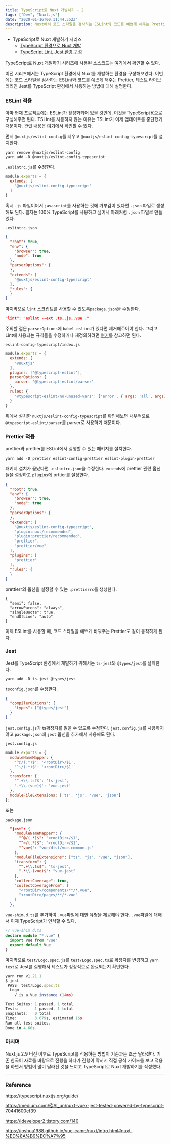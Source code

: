 ```yaml
---
title: TypeScript로 Nuxt 개발하기 - 2
tags: ["Dev", "Nuxt.js"]
date: "2020-01-16T00:11:44.352Z"
description: Nuxt에서 코드 스타일을 검사하는 ESLint와 코드를 예쁘게 해주는 Prettier, 테스트 라이브러리인 Jest를 TypeScript 환경에서 사용해봅니다.
---
```


- TypeScript로 Nuxt 개발하기 시리즈
  - [TypeScript 환경으로 Nuxt 개발](https://jhyeok.com/nuxt-with-typescript/)
  - [TypeScript Lint, Jest 환경 구성](https://jhyeok.com/nuxt-with-typescript-lint-jest/)

TypeScript로 Nuxt 개발하기 시리즈에 사용된 소스코드는 [여기](https://github.com/JHyeok/nuxt-typescript-sample)에서 확인할 수 있다.

이전 시리즈에서는 TypeScript 환경에서 Nuxt를 개발하는 환경을 구성해보았다. 이번에는 코드 스타일을 검사하는 ESLint와 코드를 예쁘게 해주는 Prettier, 테스트 라이브러리인 Jest를 TypeScript 환경에서 사용하는 방법에 대해 설명한다.

### ESLint 적용

아마 현재 프로젝트에는 ESLint가 활성화되어 있을 것인데, 이것을 TypeScript용으로 구성해주면 된다. TSLint를 사용하지 않는 이유는 TSLint가 이제 업데이트를 중단했기 때문이다. 관련 내용은 [여기](https://github.com/palantir/tslint/issues/4534)에서 확인할 수 있다.

먼저 `@nuxtjs/eslint-config`를 지우고 `@nuxtjs/eslint-config-typescript`를 설치한다.

```
yarn remove @nuxtjs/eslint-config
yarn add -D @nuxtjs/eslint-config-typescript
```

`.eslintrc.js`를 수정한다.

```javascript
module.exports = {
  extends: [
    '@nuxtjs/eslint-config-typescript'
  ]
}
```

혹시 `.js` 파일이어서 `javascript`를 사용하는 것에 거부감이 있다면 `.json` 파일로 생성해도 된다. 필자는 100% TypeScript를 사용하고 싶어서 아래처럼 `.json` 파일로 만들었다.

`.eslintrc.json`

```json
{
  "root": true,
  "env": {
    "browser": true,
    "node": true
  },
  "parserOptions": {
  },
  "extends": [
    "@nuxtjs/eslint-config-typescript"
  ],
  "rules": {
  }
}
```


마지막으로 `lint` 스크립트를 사용할 수 있도록`package.json`을 수정한다.

```json
"lint": "eslint --ext .ts,.js,.vue ."
```

주의할 점은 `parserOptions`에 `babel-eslint`가 있다면 제거해주어야 한다. 그리고 Lint에 사용되는 규칙들을 수정하거나 재정의하려면 [여기](https://github.com/typescript-eslint/typescript-eslint/tree/master/packages/eslint-plugin#supported-rules)를 참고하면 된다.

`eslint-config-typescript/index.js`

```javascript
module.exports = {
  extends: [
    '@nuxtjs'
  ],
  plugins: ['@typescript-eslint'],
  parserOptions: {
    parser: '@typescript-eslint/parser'
  },
  rules: {
    '@typescript-eslint/no-unused-vars': ['error', { args: 'all', argsIgnorePattern: '^_' }]
  }
}
```

위에서 설치한 `nuxtjs/eslint-config-typescript`를 확인해보면 내부적으로 `@typescript-eslint/parser`를 parser로 사용하기 때문이다.

### Prettier 적용

prettier와 prettier를 ESLint에서 실행할 수 있는 패키지를 설치한다.

```
yarn add -D prettier eslint-config-prettier eslint-plugin-prettier
```

패키지 설치가 끝났다면 `.eslintrc.json`을 수정한다. `extends`에 prettier 관련 옵션들을 설정하고 `plugins`에 prttier를 설정한다. 

```json
{
  "root": true,
  "env": {
    "browser": true,
    "node": true
  },
  "parserOptions": {
  },
  "extends": [
    "@nuxtjs/eslint-config-typescript",
    "plugin:nuxt/recommended",
    "plugin:prettier/recommended",
    "prettier",
    "prettier/vue"
  ],
  "plugins": [
    "prettier"
  ],
  "rules": {
  }
}
```

prettierr의 옵션을 설정할 수 있는 `.prettierrc`를 생성한다.

```
{
  "semi": false,
  "arrowParens": "always",
  "singleQuote": true,
  "endOfLine": "auto"
}
```

이제 ESLint를 사용할 때, 코드 스타일을 예쁘게 바꿔주는 Prettier도 같이 동작하게 된다.

### Jest

Jest를 TypeScript 환경에서 개발하기 위해서는 `ts-jest`와 `@types/jest`를 설치한다.

```
yarn add -D ts-jest @types/jest
```

`tsconfig.json`를 수정한다.

```json
{
  "compilerOptions": {
    "types": ["@types/jest"]
  }
}
```

`jest.config.js`가 ts확장자를 읽을 수 있도록 수정한다. `jest.config.js`를 사용하지 않고 `package.json`에 `jest` 옵션을 추가해서 사용해도 된다.

`jest.config.js`

```javascript
module.exports = {
  moduleNameMapper: {
    '^@/(.*)$': '<rootDir>/$1',
    '^~/(.*)$': '<rootDir>/$1'
  },
  transform: {
    '^.+\\.ts?$': 'ts-jest',
    '.*\\.(vue)$': 'vue-jest'
  },
  moduleFileExtensions: ['ts', 'js', 'vue', 'json']
};
```

또는

`package.json`

```json
  "jest": {
    "moduleNameMapper": {
      "^@/(.*)$": "<rootDir>/$1",
      "^~/(.*)$": "<rootDir>/$1",
      "^vue$": "vue/dist/vue.common.js"
    },
    "moduleFileExtensions": ["ts", "js", "vue", "json"],
    "transform": {
      "^.+\\.ts$": "ts-jest",
      ".*\\.(vue)$": "vue-jest"
    },
    "collectCoverage": true,
    "collectCoverageFrom": [
      "<rootDir>/components/**/*.vue",
      "<rootDir>/pages/**/*.vue"
    ]
  },
```

`vue-shim.d.ts`를 추가하여 `.vue`파일에 대한 유형을 제공해야 한다. `.vue`파일에 대해서 이제 TypeScript가 인식할 수 있다.

```typescript
// vue-shim.d.ts
declare module "*.vue" {
  import Vue from 'vue'
  export default Vue
}
```

마지막으로 `test/Logo.spec.js`를 `test/Logo.spec.ts`로 확장자를 변경하고 `yarn test`로 Jest를 실행해서 테스트가 정상적으로 완료되는지 확인한다.

```typescript
yarn run v1.21.1
$ jest
 PASS  test/Logo.spec.ts
  Logo
    √ is a Vue instance (14ms)

Test Suites: 1 passed, 1 total
Tests:       1 passed, 1 total
Snapshots:   0 total
Time:        3.679s, estimated 16s
Ran all test suites.
Done in 4.60s.
```

### 마치며

Nuxt.js 2.9 버전 이후로 TypeScript를 적용하는 방법이 기존과는 조금 달라졌다. 기존 한국어 자료를 바탕으로 진행을 하다가 진행이 막혀서 직접 공식 가이드를 보고 적용을 하면서 방법이 많이 달라진 것을 느끼고 TypeScript로 Nuxt 개발하기를 작성했다.

---
### Reference

https://typescript.nuxtjs.org/guide/

https://medium.com/@Al_un/nuxt-vuex-jest-tested-powered-by-typescript-70441600ef39

https://ideveloper2.tistory.com/140

https://joshua1988.github.io/vue-camp/nuxt/intro.html#nuxt-%ED%8A%B9%EC%A7%95